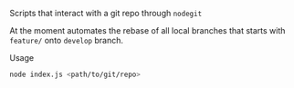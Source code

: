 Scripts that interact with a git repo through `nodegit`

At the moment automates the rebase of all local branches that starts with `feature/` onto `develop` branch.

Usage

```sh
node index.js <path/to/git/repo>
```
